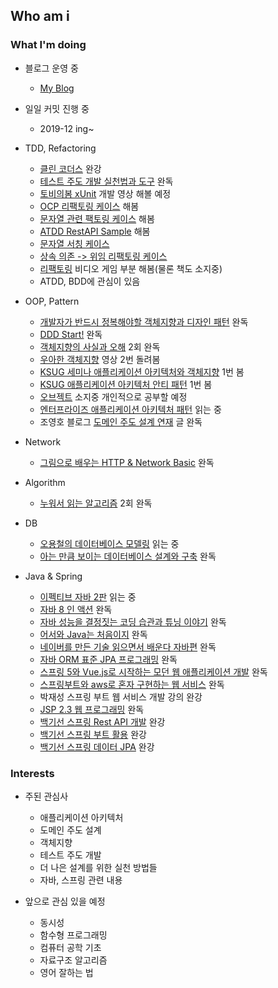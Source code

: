 ## Who am i

### What I'm doing

- 블로그 운영 중
  - [My Blog](https://medium.com/msolo021015)
  
- 일일 커밋 진행 중
  - 2019-12 ing~

- TDD, Refactoring
  - [클린 코더스](https://www.youtube.com/user/codetemplate/videos) 완강
  - [테스트 주도 개발 실천법과 도구](https://m.hanbit.co.kr/store/books/book_view.html?p_code=B3818551654) 완독
  - [토비의봄 xUnit](https://www.youtube.com/watch?v=tdKFZcZSJmg&t=1544s) 개발 영상 해볼 예정
  - [OCP 리팩토링 케이스](https://github.com/msbaek/practical-refactoring-cases) 해봄
  - [문자열 관련 팩토링 케이스](https://github.com/msbaek/refactoring-cases) 해봄
  - [ATDD RestAPI Sample](https://github.com/msbaek/atdd-example) 해봄
  - [문자열 서칭 케이스](https://github.com/msbaek/searcher-tdd)
  - [상속 의존 -> 위임 리팩토링 케이스](https://github.com/msbaek/breaking-inheritance-dependency)
  - [리팩토링](https://www.hanbit.co.kr/store/books/look.php?p_code=B6952616555) 비디오 게임 부분 해봄(물론 책도 소지중)
  - ATDD, BDD에 관심이 있음

- OOP, Pattern
  - [개발자가 반드시 정복해야할 객체지향과 디자인 패턴](http://www.kyobobook.co.kr/product/detailViewKor.laf?mallGb=KOR&ejkGb=KOR&barcode=9788969090010) 완독
  - [DDD Start!](http://www.yes24.com/Product/Goods/27750871) 완독
  - [객체지향의 사실과 오해](http://www.yes24.com/Product/Goods/18249021) 2회 완독
  - [우아한 객체지향](https://www.youtube.com/watch?v=dJ5C4qRqAgA&t=1s) 영상 2번 돌려봄
  - [KSUG 세미나 애플리케이션 아키텍처와 객체지향](https://www.youtube.com/watch?v=26S4VFUWlJM&t=1316s) 1번 봄
  - [KSUG 애플리케이션 아키텍처 안티 패턴](https://www.youtube.com/watch?v=lauLn5MJG-0) 1번 봄
  - [오브젝트](http://www.yes24.com/Product/Goods/74219491) 소지중 개인적으로 공부할 예정
  - [엔터프라이즈 애플리케이션 아키텍처 패턴](http://www.yes24.com/Product/Goods/22384677) 읽는 중
  - 조영호 블로그 [도메인 주도 설계 연재](http://aeternum.egloos.com/category/Domain-Driven%20Design/page/3) 글 완독
  
- Network
  - [그림으로 배우는 HTTP & Network Basic](http://www.yes24.com/Product/Goods/15894097) 완독
  
- Algorithm
  - [누워서 읽는 알고리즘](http://www.yes24.com/Product/Goods/22380570) 2회 완독
  
- DB
  - [오용철의 데이터베이스 모델링](http://www.yes24.com/Product/Goods/4123384) 읽는 중
  - [아는 만큼 보이는 데이터베이스 설계와 구축](http://www.yes24.com/Product/Goods/3000991) 완독
  
- Java & Spring
  - [이펙티브 자바 2판](https://kyobobook.co.kr/product/detailViewKor.laf?mallGb=&ejkGb=KOR&barcode=9788986044768) 읽는 중
  - [자바 8 인 액션]() 완독
  - [자바 성능을 결정짓는 코딩 습관과 튜닝 이야기]() 완독
  - [어서와 Java는 처음이지]() 완독
  - [네이버를 만든 기술 읽으면서 배운다 자바편]() 완독
  - [자바 ORM 표준 JPA 프로그래밍]() 완독
  - [스프링 5와 Vue.js로 시작하는 모던 웹 애플리케이션 개발]() 완독
  - [스프링부트와 aws로 혼자 구현하는 웹 서비스]() 완독
  - 박재성 스프링 부트 웹 서비스 개발 강의 완강
  - [JSP 2.3 웹 프로그래밍]() 완독
  - [백기선 스프링 Rest API 개발]() 완강
  - [백기선 스프링 부트 활용]() 완강
  - [백기선 스프링 데이터 JPA]() 완강
  
### Interests

- 주된 관심사
  - 애플리케이션 아키텍처
  - 도메인 주도 설계
  - 객체지향 
  - 테스트 주도 개발
  - 더 나은 설계를 위한 실천 방법들
  - 자바, 스프링 관련 내용

- 앞으로 관심 있을 예정
  - 동시성
  - 함수형 프로그래밍
  - 컴퓨터 공학 기초
  - 자료구조 알고리즘
  - 영어 잘하는 법